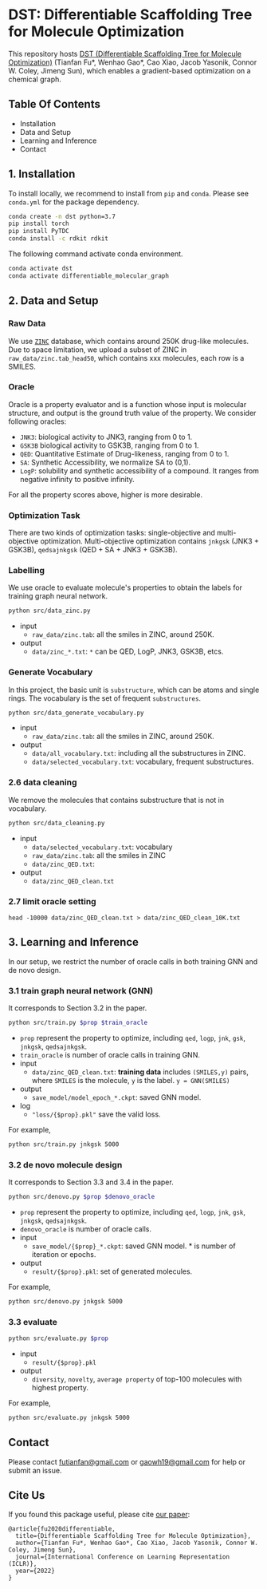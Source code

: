 # DST: Differentiable Scaffolding Tree for Molecule Optimization 

This repository hosts [DST (Differentiable Scaffolding Tree for Molecule Optimization)](https://openreview.net/forum?id=w_drCosT76&referrer=%5BAuthor%20Console%5D(%2Fgroup%3Fid%3DICLR.cc%2F2022%2FConference%2FAuthors%23your-submissions)) (Tianfan Fu*, Wenhao Gao*, Cao Xiao, Jacob Yasonik, Connor W. Coley, Jimeng Sun), which enables a gradient-based optimization on a chemical graph. 


## Table Of Contents

- Installation 
- Data and Setup
- Learning and Inference 
- Contact 



## 1. Installation 

To install locally, we recommend to install from `pip` and `conda`. Please see `conda.yml` for the package dependency. 
 
```bash
conda create -n dst python=3.7 
pip install torch 
pip install PyTDC 
conda install -c rdkit rdkit 
```


The following command activate conda environment. 
```bash
conda activate dst
conda activate differentiable_molecular_graph
```



## 2. Data and Setup


### Raw Data 

We use [`ZINC`](https://tdcommons.ai/generation_tasks/molgen/) database, which contains around 250K drug-like molecules. 
Due to space limitation, we upload a subset of ZINC in `raw_data/zinc.tab_head50`, which contains xxx molecules, each row is a SMILES. 



### Oracle

Oracle is a property evaluator and is a function whose input is molecular structure, and output is the ground truth value of the property. 
We consider following oracles: 
* `JNK3`: biological activity to JNK3, ranging from 0 to 1.
* `GSK3B` biological activity to GSK3B, ranging from 0 to 1. 
* `QED`: Quantitative Estimate of Drug-likeness, ranging from 0 to 1. 
* `SA`: Synthetic Accessibility, we normalize SA to (0,1). 
* `LogP`: solubility and synthetic accessibility of a compound. It ranges from negative infinity to positive infinity. 

For all the property scores above, higher is more desirable. 


### Optimization Task 

There are two kinds of optimization tasks: single-objective and multi-objective optimization. 
Multi-objective optimization contains `jnkgsk` (JNK3 + GSK3B), `qedsajnkgsk` (QED + SA + JNK3 + GSK3B). 


### Labelling

We use oracle to evaluate molecule's properties to obtain the labels for training graph neural network. 
```bash  
python src/data_zinc.py 
```
- input
  - `raw_data/zinc.tab`: all the smiles in ZINC, around 250K. 
- output
  - `data/zinc_*.txt`: `*` can be QED, LogP, JNK3, GSK3B, etcs. 



### Generate Vocabulary 
In this project, the basic unit is `substructure`, which can be atoms and single rings. 
The vocabulary is the set of frequent `substructures`. 
```bash 
python src/data_generate_vocabulary.py
```
- input
  - `raw_data/zinc.tab`: all the smiles in ZINC, around 250K. 
- output
  - `data/all_vocabulary.txt`: including all the substructures in ZINC.   
  - `data/selected_vocabulary.txt`: vocabulary, frequent substructures. 

### 2.6 data cleaning  

We remove the molecules that contains substructure that is not in vocabulary. 

```bash 
python src/data_cleaning.py 
```

- input 
  - `data/selected_vocabulary.txt`: vocabulary 
  - `raw_data/zinc.tab`: all the smiles in ZINC
  - `data/zinc_QED.txt`:  
- output
  - `data/zinc_QED_clean.txt`


### 2.7 limit oracle setting 

```
head -10000 data/zinc_QED_clean.txt > data/zinc_QED_clean_10K.txt
```





## 3. Learning and Inference 

In our setup, we restrict the number of oracle calls in both training GNN and de novo design. 

### 3.1 train graph neural network (GNN)

It corresponds to Section 3.2 in the paper. 
```bash 
python src/train.py $prop $train_oracle
```
- `prop` represent the property to optimize, including `qed`, `logp`, `jnk`, `gsk`, `jnkgsk`, `qedsajnkgsk`.  
- `train_oracle` is number of oracle calls in training GNN. 
- input 
  - `data/zinc_QED_clean.txt`: **training data** includes `(SMILES,y)` pairs, where `SMILES` is the molecule, `y` is the label. `y = GNN(SMILES)`
- output 
  - `save_model/model_epoch_*.ckpt`: saved GNN model. 
- log
  - `"loss/{$prop}.pkl"` save the valid loss. 

For example, 
```bash 
python src/train.py jnkgsk 5000 
```

### 3.2 de novo molecule design 

It corresponds to Section 3.3 and 3.4 in the paper.  

```bash
python src/denovo.py $prop $denovo_oracle
```
- `prop` represent the property to optimize, including `qed`, `logp`, `jnk`, `gsk`, `jnkgsk`, `qedsajnkgsk`. 
- `denovo_oracle` is number of oracle calls. 
- input 
  - `save_model/{$prop}_*.ckpt`: saved GNN model. * is number of iteration or epochs. 
- output 
  - `result/{$prop}.pkl`: set of generated molecules. 

For example, 
```bash 
python src/denovo.py jnkgsk 5000 
```

### 3.3 evaluate 

```bash
python src/evaluate.py $prop  
```
- input 
  - `result/{$prop}.pkl`
- output 
  - `diversity`, `novelty`, `average property` of top-100 molecules with highest property. 

For example, 
```bash 
python src/evaluate.py jnkgsk 5000 
```

<!-- ## Example  -->




## Contact 
Please contact futianfan@gmail.com or gaowh19@gmail.com for help or submit an issue. 


## Cite Us
If you found this package useful, please cite [our paper](https://openreview.net/forum?id=w_drCosT76&referrer=%5BAuthor%20Console%5D(%2Fgroup%3Fid%3DICLR.cc%2F2022%2FConference%2FAuthors%23your-submissions)):
```
@article{fu2020differentiable,
  title={Differentiable Scaffolding Tree for Molecule Optimization},
  author={Tianfan Fu*, Wenhao Gao*, Cao Xiao, Jacob Yasonik, Connor W. Coley, Jimeng Sun},
  journal={International Conference on Learning Representation (ICLR)},
  year={2022}
}
```






